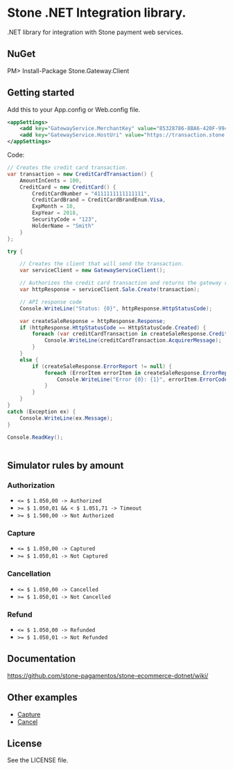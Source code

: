 Stone .NET Integration library.
====================

.NET library for integration with Stone payment web services.

## NuGet
  PM> Install-Package Stone.Gateway.Client

## Getting started

Add this to your App.config or Web.config file.
```xml
<appSettings>
    <add key="GatewayService.MerchantKey" value="85328786-8BA6-420F-9948-5352F5A183EB" />
    <add key="GatewayService.HostUri" value="https://transaction.stone.com.br" />
</appSettings>
```

Code:
```c#
// Creates the credit card transaction.
var transaction = new CreditCardTransaction() {
    AmountInCents = 100,
    CreditCard = new CreditCard() {
        CreditCardNumber = "4111111111111111",
        CreditCardBrand = CreditCardBrandEnum.Visa,
        ExpMonth = 10,
        ExpYear = 2018,
        SecurityCode = "123",
        HolderName = "Smith"
    }
};

try {

    // Creates the client that will send the transaction.
    var serviceClient = new GatewayServiceClient();

    // Authorizes the credit card transaction and returns the gateway response.
    var httpResponse = serviceClient.Sale.Create(transaction);

    // API response code
    Console.WriteLine("Status: {0}", httpResponse.HttpStatusCode);

    var createSaleResponse = httpResponse.Response;
    if (httpResponse.HttpStatusCode == HttpStatusCode.Created) {
        foreach (var creditCardTransaction in createSaleResponse.CreditCardTransactionResultCollection) {
            Console.WriteLine(creditCardTransaction.AcquirerMessage);
        }
    }
    else {
        if (createSaleResponse.ErrorReport != null) {
            foreach (ErrorItem errorItem in createSaleResponse.ErrorReport.ErrorItemCollection) {
                Console.WriteLine("Error {0}: {1}", errorItem.ErrorCode, errorItem.Description);
            }
        }
    }
}
catch (Exception ex) {
    Console.WriteLine(ex.Message);
}

Console.ReadKey();
            
```

## Simulator rules by amount

### Authorization

* `<= $ 1.050,00 -> Authorized`
* `>= $ 1.050,01 && < $ 1.051,71 -> Timeout`
* `>= $ 1.500,00 -> Not Authorized`
 
### Capture

* `<= $ 1.050,00 -> Captured`
* `>= $ 1.050,01 -> Not Captured`
 
### Cancellation

* `<= $ 1.050,00 -> Cancelled`
* `>= $ 1.050,01 -> Not Cancelled`
 
### Refund
* `<= $ 1.050,00 -> Refunded`
* `>= $ 1.050,01 -> Not Refunded`

## Documentation

  https://github.com/stone-pagamentos/stone-ecommerce-dotnet/wiki/
  
## Other examples

* [Capture](https://github.com/stone-pagamentos/stone-ecommerce-dotnet/wiki/Capture-method)
* [Cancel](https://github.com/stone-pagamentos/stone-ecommerce-dotnet/wiki/Cancel-method)

## License

See the LICENSE file.

